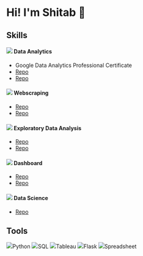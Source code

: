 # Hi! I'm Shitab 👋
## Skills

#### ![](https://img.icons8.com/external-inipagistudio-mixed-inipagistudio/48/000000/external-data-analytics-data-analytics-inipagistudio-mixed-inipagistudio.png) Data Analytics
- Google Data Analytics Professional Certificate
- [Repo]()
- [Repo]()

#### ![](https://img.icons8.com/external-kmg-design-detailed-outline-kmg-design/48/000000/external-web-digital-marketing-kmg-design-detailed-outline-kmg-design.png) Webscraping
- [Repo]()
- [Repo]()

#### ![](https://img.icons8.com/external-flaticons-lineal-color-flat-icons/48/000000/external-exploratory-analysis-big-data-flaticons-lineal-color-flat-icons.png) Exploratory Data Analysis
- [Repo]()
- [Repo]()

#### ![](https://img.icons8.com/external-flaticons-flat-flat-icons/48/000000/external-dashboard-computer-programming-flaticons-flat-flat-icons.png) Dashboard
- [Repo]()
- [Repo]()



#### ![](https://img.icons8.com/external-flaticons-lineal-color-flat-icons/48/000000/external-data-science-data-analytics-flaticons-lineal-color-flat-icons-5.png) Data Science
- [Repo]()

## Tools
![](https://img.icons8.com/color/48/000000/python--v1.png)Python 
![](https://img.icons8.com/external-soft-fill-juicy-fish/48/000000/external-sql-coding-and-development-soft-fill-soft-fill-juicy-fish.png)SQL
![](https://img.icons8.com/color/48/000000/tableau-software.png)Tableau
![](https://img.icons8.com/cute-clipart/50/000000/flask.png)Flask
![](https://img.icons8.com/color/48/000000/google-sheets.png)Spreadsheet


